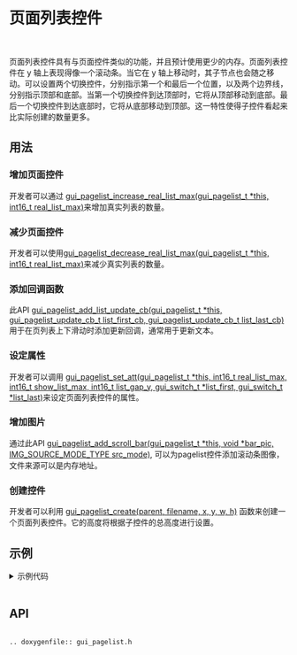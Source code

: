 # 页面列表控件

<br>

页面列表控件具有与页面控件类似的功能，并且预计使用更少的内存。页面列表控件在 y 轴上表现得像一个滚动条。当它在 y 轴上移动时，其子节点也会随之移动。可以设置两个切换控件，分别指示第一个和最后一个位置，以及两个边界线，分别指示顶部和底部。当第一个切换控件到达顶部时，它将从顶部移动到底部。最后一个切换控件到达底部时，它将从底部移动到顶部。这一特性使得子控件看起来比实际创建的数量更多。

## 用法

### 增加页面控件

开发者可以通过 [gui_pagelist_increase_real_list_max(gui_pagelist_t *this, int16_t real_list_max)](#api)来增加真实列表的数量。

### 减少页面控件
开发者可以使用[gui_pagelist_decrease_real_list_max(gui_pagelist_t *this, int16_t real_list_max)](#api)来减少真实列表的数量。

### 添加回调函数

此API [gui_pagelist_add_list_update_cb(gui_pagelist_t *this, gui_pagelist_update_cb_t list_first_cb, gui_pagelist_update_cb_t list_last_cb)](#api) 用于在页列表上下滑动时添加更新回调，通常用于更新文本。

### 设定属性

开发者可以调用 [gui_pagelist_set_att(gui_pagelist_t *this, int16_t real_list_max, int16_t show_list_max, int16_t list_gap_y, gui_switch_t *list_first, gui_switch_t *list_last)](#api)来设定页面列表控件的属性。

### 增加图片

通过此API [gui_pagelist_add_scroll_bar(gui_pagelist_t *this, void *bar_pic, IMG_SOURCE_MODE_TYPE src_mode)](#api), 可以为pagelist控件添加滚动条图像，文件来源可以是内存地址。

### 创建控件

开发者可以利用 [gui_pagelist_create(parent, filename, x, y, w, h)](#api) 函数来创建一个页面列表控件。它的高度将根据子控件的总高度进行设置。

## 示例

<details> <summary>示例代码</summary>

```c
#include "root_image/ui_resource.h"
#include "gui_img.h"
#include "gui_text.h"
#include "gui_switch.h"
#include "gui_pagelistview.h"
#include "gui_pagelist.h"

int8_t show_num = 4;
int16_t real_num = 20;
int16_t list_gap_y = 20;
int16_t index_first = 0;
int16_t index_last = 0;

void design_pagelist_test(void *parent)
{
    pagelist_test = gui_pagelist_create(pagelistview_test, "pagelist", 0, 0, LCD_W, LCD_H);
    for (int8_t i = 0; i < show_num; i++)
    {
        switch_pagelist_test[i] = gui_switch_create(pagelist_test, 83, 111 + i * (list_gap_y + 64), 288, 64,
                                                    ICON_TEXT_BASE_DARK_BIN, ICON_TEXT_BASE_DARK_BIN);
        switch_pagelist_test[i]->off_hl_pic_addr = ICON_TEXT_BASE_BLUE_BIN;
        switch_pagelist_test[i]->on_hl_pic_addr = ICON_TEXT_BASE_BLUE_BIN;
        scroll_text_pagelist_test[i] = gui_scroll_text_create(switch_pagelist_test[i],
                                                              "scroll_text_record_files", 0, 0, 128, FONT_H_32);
        gui_scroll_text_set(scroll_text_pagelist_test[i], files_name_test[i],
                            GUI_FONT_SRC_BMP, gui_rgb(UINT8_MAX, UINT8_MAX, UINT8_MAX), strlen(files_name_test[i]),
                            FONT_H_32);
        gui_scroll_text_scroll_set(scroll_text_pagelist_test[i], SCROLL_X, 0, 0, 5000, 0);
        gui_obj_add_event_cb(switch_pagelist_test[i], (gui_event_cb_t)swtich_pagelist_touch_cb, GUI_EVENT_1,
                             NULL);
        gui_obj_add_event_cb(switch_pagelist_test[i], (gui_event_cb_t)swtich_pagelist_touch_cb, GUI_EVENT_2,
                             NULL);
    }
    index_first = 0;
    index_last = MAX_SHOW_FILE_LIST_NUM - 1;
    gui_pagelist_set_att(pagelist_test, real_num, show_num, list_gap_y, switch_pagelist_test[0],
                         switch_pagelist_test[MAX_SHOW_FILE_LIST_NUM - 1]);
    gui_pagelist_add_list_update_cb(pagelist_test,
                                    (gui_pagelist_update_cb_t)pagelist_test_update_list_first_cb,
                                    (gui_pagelist_update_cb_t)pagelist_test_update_list_last_cb);
}
```

</details><br>

<span id = "api">

## API

</span>

```eval_rst

.. doxygenfile:: gui_pagelist.h

```
